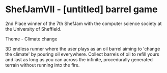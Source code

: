 # ShefJamVII - \[untitled] barrel game

2nd Place winner of the 7th ShefJam with the computer science society at the University of Sheffield.

Theme - Climate change

3D endless runner where the user plays as an oil barrel aiming to 'change the climate' by pouring oil everywhere.
Collect barrels of oil to refill yours and last as long as you can across the infinite, procedurally generated terrain without running into the fire.
